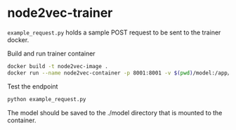 # node2vec-trainer

```example_request.py``` holds a sample POST request to be sent to the trainer docker.


Build and run trainer container
```bash
docker build -t node2vec-image .
docker run --name node2vec-container -p 8001:8001 -v $(pwd)/model:/app/model node2vec-image
```
Test the endpoint
```bash
python example_request.py
```

The model should be saved to the ./model directory that is mounted to the container.
